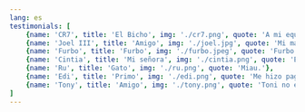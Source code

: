 ```yaml
---
lang: es
testimonials: [
    {name: 'CR7', title: 'El Bicho', img: './cr7.png', quote: 'A mi equipo le doy un 9. A mí, un 10; a Toni Peraira un 11.'},
    {name: 'Joel III', title: 'Amigo', img: './joel.jpg', quote: 'Mi madre me dio la vida pero Toni Peraira las ganas de vivirla.'},
    {name: 'Furbo', title: 'Furbo', img: './furbo.jpeg', quote: 'Furbo.'},
    {name: 'Cintia', title: 'Mi señora', img: './cintia.png', quote: 'Este chico vale oro. Páguenle bien.'},
    {name: 'Ru', title: 'Gato', img: './ru.png', quote: 'Miau.'},
    {name: 'Edi', title: 'Primo', img: './edi.png', quote: 'Me hizo pagar 2 euros por aparcar el cabrón.'},
    {name: 'Tony', title: 'Amigo', img: './tony.png', quote: 'Toni no es comunista. Puede ser un mentiroso, un cerdo, un idiota, un comunista... ¡pero de actor porno no tiene nada!'},
]
---
```

